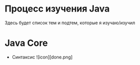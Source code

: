 # Процесс изучения Java
<p>Здесь будет список тем и подтем, которые я изучаю/изучил</p>

# Java Core
<div align="left">

+ Синтаксис ![icon][done.png]

</div>
